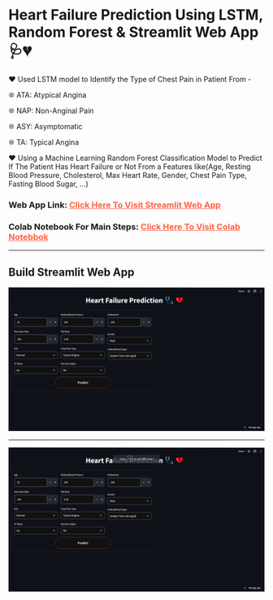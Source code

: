 # Heart Failure Prediction Using LSTM, Random Forest & Streamlit Web App 🩺💔
♥ Used LSTM model to Identify the Type of Chest Pain in Patient From -

   ❊ ATA: Atypical Angina 
   
   ❊ NAP: Non-Anginal Pain 
   
   ❊ ASY: Asymptomatic 
   
   ❊ TA: Typical Angina
   
♥ Using a Machine Learning Random Forest Classification Model to Predict If The Patient Has Heart Failure or Not From a Features like(Age, Resting Blood Pressure, Cholesterol, Max Heart Rate, Gender, Chest Pain Type, Fasting Blood Sugar, ...)

### Web App Link: <a href = "https://heartfailurewebapp-tetdvqxbck49ppglb9rnr8.streamlit.app/" style = "color: tomato">Click Here To Visit Streamlit Web App</a>

### Colab Notebook For Main Steps: <a href = "https://colab.research.google.com/drive/1AoB4QzpzuhbVhQoXYT-IpuGqKPWcMGlc" target="_blank" style = "color: tomato">Click Here To Visit Colab Notebbok</a>


<hr>

## Build Streamlit Web App

![image](https://github.com/HarshRajGithub/Heart_Failure_WebAPP/blob/main/imgs/NoInputHFP.png)

<hr>

![image](https://github.com/HarshRajGithub/Heart_Failure_WebAPP/blob/main/imgs/DefaultOutput.png)


